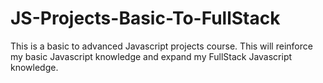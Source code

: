 # JS-Projects-Basic-To-FullStack
This is a basic to advanced Javascript projects course. This will reinforce my basic Javascript knowledge and expand my FullStack Javascript knowledge.
